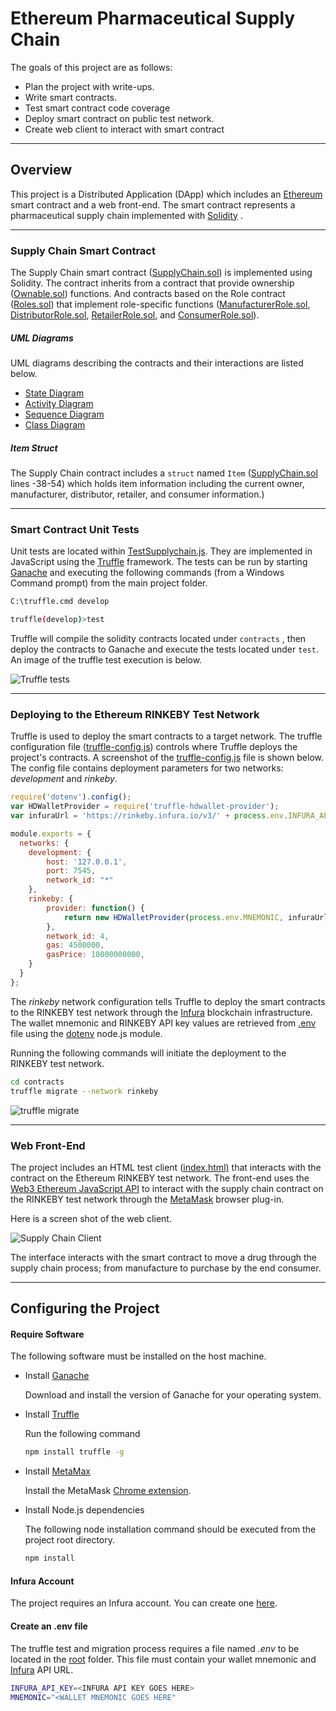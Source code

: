 # **Ethereum Pharmaceutical Supply Chain**

The goals of this project are as follows:

- Plan the project with write-ups.
- Write smart contracts.
- Test smart contract code coverage
- Deploy smart contract on public test network.
- Create web client to interact with smart contract

------



## Overview

This project is a Distributed Application (DApp) which includes an [Ethereum](https://www.ethereum.org/) smart contract  and a web front-end.  The smart contract represents a pharmaceutical supply chain implemented with [Solidity](https://github.com/ethereum/solidity) .



------

### Supply Chain Smart Contract

The Supply Chain smart contract ([SupplyChain.sol](contracts/SupplyChain.sol)) is implemented using Solidity.  The contract inherits from a contract that provide ownership ([Ownable.sol](contracts/pharmaceuticalcore/Ownable.sol)) functions.  And contracts based on the Role contract ([Roles.sol](contracts/pharmaceuticalaccesscontrol/Roles.sol)) that implement role-specific functions ([ManufacturerRole.sol](contracts/pharmaceuticalaccesscontrol/ManufacturerRole.sol), [DistributorRole.sol](contracts/pharmaceuticalaccesscontrol/DistributorRole.sol), [RetailerRole.sol](contracts/pharmaceuticalaccesscontrol/RetailerRole.sol), and [ConsumerRole.sol](contracts/pharmaceuticalaccesscontrol/ConsumerRole.sol)).

##### UML Diagrams

UML diagrams describing the contracts and their interactions are listed below.

- [State Diagram](images/State-Diagram.png)
- [Activity Diagram](images/Activity-Diagram.png)
- [Sequence Diagram](images/Sequence-Diagram.png)
- [Class Diagram](images/Class-Diagram.png)

##### Item Struct

The Supply Chain contract includes a `struct` named `Item` ([SupplyChain.sol](contracts/pharmaceuticalbase/SupplyChain.sol) lines -38-54) which holds item information including the current owner, manufacturer, distributor, retailer, and consumer information.)

------

### Smart Contract Unit Tests

Unit tests are located within [TestSupplychain.js](test/TestSupplychain.js).  They are implemented in JavaScript using the [Truffle](https://truffleframework.com/) framework.  The tests can be run by starting [Ganache](https://truffleframework.com/ganache) and executing the following commands (from a Windows Command prompt) from the main project folder.

```bash
C:\truffle.cmd develop

truffle(develop)>test
```

Truffle will compile the solidity contracts located under `contracts` , then deploy the contracts to Ganache and execute the tests located under `test`. An image of the truffle test execution is below.

![Truffle tests](images/truffle-test.png)



------

### Deploying to the Ethereum RINKEBY Test Network

Truffle is used to deploy the smart contracts to a target network.   The truffle configuration file ([truffle-config.js](truffle-config.js)) controls where Truffle deploys the project's contracts.   A screenshot of the [truffle-config.js](truffle-config.js) file is shown below.  The config file contains deployment parameters for two networks: *development* and *rinkeby*.

```javascript
require('dotenv').config();
var HDWalletProvider = require('truffle-hdwallet-provider');
var infuraUrl = 'https://rinkeby.infura.io/v3/' + process.env.INFURA_API_KEY;

module.exports = {
  networks: { 
	development: {
		host: '127.0.0.1',
		port: 7545,
		network_id: "*"
	}, 
	rinkeby: {
        provider: function() {
            return new HDWalletProvider(process.env.MNEMONIC, infuraUrl) 
		},
      	network_id: 4,
        gas: 4500000,
        gasPrice: 10000000000,
    }
  }
};
```

The *rinkeby* network configuration tells Truffle to deploy the smart contracts to the RINKEBY test network through the [Infura](https://infura.io/) blockchain infrastructure.    The wallet mnemonic and RINKEBY API key values are retrieved from  [.env](smart_contracts/.env) file using the [dotenv](https://www.npmjs.com/package/dotenv) node.js module.

Running the following commands will initiate the deployment to the RINKEBY test network.

```bash
cd contracts
truffle migrate --network rinkeby
```

![truffle migrate](images/deploy-rinkeby.png)



------

### Web Front-End

The project includes an HTML test client ([index.html)](src/index.html) that interacts with the contract on the Ethereum RINKEBY test network.  The front-end uses the [Web3 Ethereum JavaScript API](https://web3js.readthedocs.io/en/1.0/) to interact with the supply chain contract on the RINKEBY test network through the [MetaMask](https://metamask.io/) browser plug-in.  

Here is a screen shot of the web client.

![Supply Chain Client](images/web-client.png)

The interface interacts with the smart contract to move a drug through the supply chain process; from manufacture to purchase by the end consumer.

------



## Configuring the Project

#### Require Software

The following software must be installed on the host machine.

- Install [Ganache](https://truffleframework.com/ganache) 

  Download and install the version of Ganache for your operating system.

- Install [Truffle](https://truffleframework.com/truffle)

  Run the following command

  ```bash
  npm install truffle -g
  ```

- Install [MetaMax](https://metamask.io/)

  Install the MetaMask [Chrome extension](https://metamask.io/).

- Install Node.js dependencies

  The following node installation command should be executed from the project root directory.

  ```bash
  npm install
  ```

#### Infura Account

The project requires an Infura account. You can create one [here](https://infura.io/).



#### Create an .env file

The truffle test and migration process requires a file named *.env* to be located in the [root](./) folder.  This file must contain your wallet mnemonic and [Infura](https://infura.io/) API URL.

```bash
INFURA_API_KEY=<INFURA API KEY GOES HERE>
MNEMONIC="<WALLET MNEMONIC GOES HERE"
```

